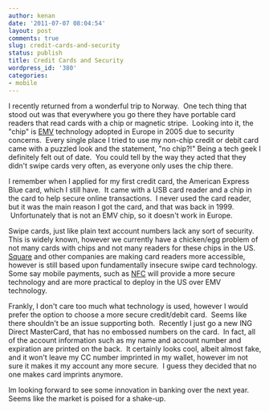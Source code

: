 ```yaml
---
author: kenan
date: '2011-07-07 08:04:54'
layout: post
comments: true
slug: credit-cards-and-security
status: publish
title: Credit Cards and Security
wordpress_id: '380'
categories:
- mobile
---
```


I recently returned from a wonderful trip to Norway.  One tech thing that
stood out was that everywhere you go there they have portable card readers
that read cards with a chip or magnetic stripe.  Looking into it, the "chip"
is [EMV](http://en.wikipedia.org/wiki/EMV) technology adopted in Europe in
2005 due to security concerns.  Every single place I tried to use my non-chip
credit or debit card came with a puzzled look and the statement, "no chip?!"
Being a tech geek I definitely felt out of date.  You could tell by the way
they acted that they didn't swipe cards very often, as everyone only uses the
chip there.

I remember when I applied for my first credit card, the American Express Blue
card, which I still have.  It came with a USB card reader and a chip in the
card to help secure online transactions.  I never used the card reader, but it
was the main reason I got the card, and that was back in 1999.  Unfortunately
that is not an EMV chip, so it doesn't work in Europe.

Swipe cards, just like plain text account numbers lack any sort of security.
This is widely known, however we currently have a chicken/egg problem of not
many cards with chips and not many readers for these chips in the US.
[Square](https://squareup.com/) and other companies are making card readers
more accessible, however is still based upon fundamentally insecure swipe card
technology. Some say mobile payments, such as
[NFC](http://en.wikipedia.org/wiki/Near_field_communication) will provide a
more secure technology and are more practical to deploy in the US over EMV
technology.

Frankly, I don't care too much what technology is used, however I would prefer
the option to choose a more secure credit/debit card.  Seems like there
shouldn't be an issue supporting both.  Recently I just go a new ING Direct
MasterCard, that has no embossed numbers on the card.  In fact, all of the
account information such as my name and account number and expiration are
printed on the back.  It certainly looks cool, albeit almost fake, and it
won't leave my CC number imprinted in my wallet, however im not sure it makes
it my account any more secure.  I guess they decided that no one makes card
imprints anymore.

Im looking forward to see some innovation in banking over the next year.
Seems like the market is poised for a shake-up.


